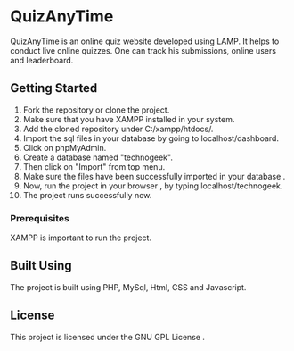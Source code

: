 # QuizAnyTime
QuizAnyTime is an online quiz website developed using LAMP. It helps to conduct live online quizzes. One can track his submissions, online users and leaderboard.

## Getting Started

1. Fork the repository or clone the project.
2. Make sure that you have XAMPP installed in your system.
3. Add the cloned repository under C:/xampp/htdocs/.
4. Import the sql files in your database by going to localhost/dashboard.
5. Click on phpMyAdmin.
6. Create a database named "technogeek".
7. Then click on "Import" from top menu.
8. Make sure the files have been successfully imported in your database .
9. Now, run the project in your browser , by typing localhost/technogeek.
10. The project runs successfully now.


### Prerequisites

XAMPP is important to run the project.

## Built Using

The project is built using PHP, MySql, Html, CSS and Javascript.


## License

This project is licensed under the GNU GPL License .
